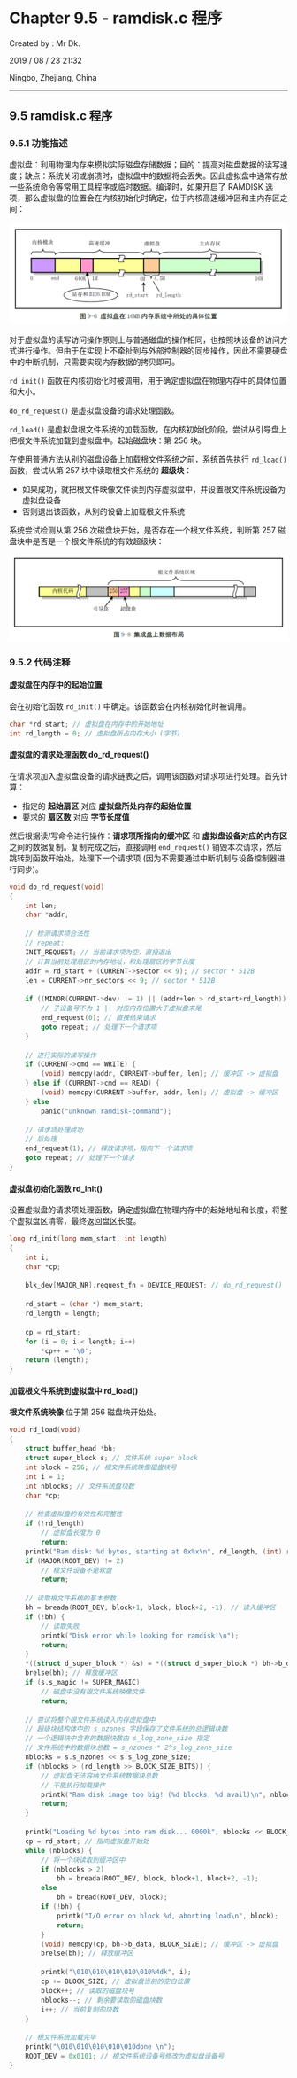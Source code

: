 # Chapter 9.5 - ramdisk.c 程序

Created by : Mr Dk.

2019 / 08 / 23 21:32

Ningbo, Zhejiang, China

---

## 9.5 ramdisk.c 程序

### 9.5.1 功能描述

虚拟盘：利用物理内存来模拟实际磁盘存储数据；目的：提高对磁盘数据的读写速度；缺点：系统关闭或崩溃时，虚拟盘中的数据将会丢失。因此虚拟盘中通常存放一些系统命令等常用工具程序或临时数据。编译时，如果开启了 RAMDISK 选项，那么虚拟盘的位置会在内核初始化时确定，位于内核高速缓冲区和主内存区之间：

![9-6](../img/9-6.png)

对于虚拟盘的读写访问操作原则上与普通磁盘的操作相同，也按照块设备的访问方式进行操作。但由于在实现上不牵扯到与外部控制器的同步操作，因此不需要硬盘中的中断机制，只需要实现内存数据的拷贝即可。

`rd_init()` 函数在内核初始化时被调用，用于确定虚拟盘在物理内存中的具体位置和大小。

`do_rd_request()` 是虚拟盘设备的请求处理函数。

`rd_load()` 是虚拟盘根文件系统的加载函数，在内核初始化阶段，尝试从引导盘上把根文件系统加载到虚拟盘中。起始磁盘块：第 256 块。

在使用普通方法从别的磁盘设备上加载根文件系统之前，系统首先执行 `rd_load()` 函数，尝试从第 257 块中读取根文件系统的 **超级块**：

- 如果成功，就把根文件映像文件读到内存虚拟盘中，并设置根文件系统设备为虚拟盘设备
- 否则退出该函数，从别的设备上加载根文件系统

系统尝试检测从第 256 次磁盘块开始，是否存在一个根文件系统，判断第 257 磁盘块中是否是一个根文件系统的有效超级块：

![9-8](../img/9-8.png)

### 9.5.2 代码注释

#### 虚拟盘在内存中的起始位置

会在初始化函数 `rd_init()` 中确定。该函数会在内核初始化时被调用。

```c
char *rd_start; // 虚拟盘在内存中的开始地址
int rd_length = 0; // 虚拟盘所占内存大小 (字节)
```

#### 虚拟盘的请求处理函数 do_rd_request()

在请求项加入虚拟盘设备的请求链表之后，调用该函数对请求项进行处理。首先计算：

* 指定的 **起始扇区** 对应 **虚拟盘所处内存的起始位置**
* 要求的 **扇区数** 对应 **字节长度值**

然后根据读/写命令进行操作：**请求项所指向的缓冲区** 和 **虚拟盘设备对应的内存区** 之间的数据复制。复制完成之后，直接调用 `end_request()` 销毁本次请求，然后跳转到函数开始处，处理下一个请求项 (因为不需要通过中断机制与设备控制器进行同步)。

```c
void do_rd_request(void)
{
    int len;
    char *addr;
    
    // 检测请求项合法性
    // repeat:
    INIT_REQUEST; // 当前请求项为空，直接退出
    // 计算当前处理扇区的内存地址，和处理扇区的字节长度
    addr = rd_start + (CURRENT->sector << 9); // sector * 512B
    len = CURRENT->nr_sectors << 9; // sector * 512B
    
    if ((MINOR(CURRENT->dev) != 1) || (addr+len > rd_start+rd_length)) {
        // 子设备号不为 1 || 对应内存位置大于虚拟盘末尾
        end_request(0); // 直接结束请求
        goto repeat; // 处理下一个请求项
    }
    
    // 进行实际的读写操作
    if (CURRENT->cmd == WRITE) {
        (void) memcpy(addr, CURRENT->buffer, len); // 缓冲区 -> 虚拟盘
    } else if (CURRENT->cmd == READ) {
        (void) memcpy(CURRENT->buffer, addr, len); // 虚拟盘 -> 缓冲区
    } else
        panic("unknown ramdisk-command");
    
    // 请求项处理成功
    // 后处理
    end_request(1); // 释放请求项，指向下一个请求项
    goto repeat; // 处理下一个请求
}
```

#### 虚拟盘初始化函数 rd_init()

设置虚拟盘的请求项处理函数，确定虚拟盘在物理内存中的起始地址和长度，将整个虚拟盘区清零，最终返回盘区长度。

```c
long rd_init(long mem_start, int length)
{
    int i;
    char *cp;
    
    blk_dev[MAJOR_NR].request_fn = DEVICE_REQUEST; // do_rd_request()
    
    rd_start = (char *) mem_start;
    rd_length = length;
    
    cp = rd_start;
    for (i = 0; i < length; i++)
        *cp++ = '\0';
    return (length);
}
```

#### 加载根文件系统到虚拟盘中 rd_load()

**根文件系统映像** 位于第 256 磁盘块开始处。

```c
void rd_load(void)
{
    struct buffer_head *bh;
    struct super_block s; // 文件系统 super block
    int block = 256; // 根文件系统映像磁盘块号
    int i = 1;
    int nblocks; // 文件系统盘块数
    char *cp;
    
    // 检查虚拟盘的有效性和完整性
    if (!rd_length)
        // 虚拟盘长度为 0
        return;
    printk("Ram disk: %d bytes, starting at 0x%x\n", rd_length, (int) rd_start);
    if (MAJOR(ROOT_DEV) != 2)
        // 根文件设备不是软盘
        return;
    
    // 读取根文件系统的基本参数
    bh = breada(ROOT_DEV, block+1, block, block+2, -1); // 读入缓冲区
    if (!bh) {
        // 读取失败
        printk("Disk error while looking for ramdisk!\n");
        return;
    }
    *((struct d_super_block *) &s) = *((struct d_super_block *) bh->b_data); // 从缓冲区中拷贝文件系统超级块
    brelse(bh); // 释放缓冲区
    if (s.s_magic != SUPER_MAGIC)
        // 磁盘中没有根文件系统映像文件
        return;
    
    // 尝试将整个根文件系统读入内存虚拟盘中
    // 超级块结构体中的 s_nzones 字段保存了文件系统的总逻辑块数
    // 一个逻辑块中含有的数据块数由 s_log_zone_size 指定
    // 文件系统中的数据块总数 = s_nzones * 2^s_log_zone_size
    nblocks = s.s_nzones << s.s_log_zone_size;
    if (nblocks > (rd_length >> BLOCK_SIZE_BITS)) {
        // 虚拟盘无法容纳文件系统数据块总数
        // 不能执行加载操作
        printk("Ram disk image too big! (%d blocks, %d avail)\n", nblocks, rd_length >> BLOCK_SIZE_BITS);
        return;
    }
    
    printk("Loading %d bytes into ram disk... 0000k", nblocks << BLOCK_SIZE_BITS);
    cp = rd_start; // 指向虚拟盘开始处
    while (nblocks) {
        // 将一个块读取到缓冲区中
        if (nblocks > 2)
            bh = breada(ROOT_DEV, block, block+1, block+2, -1);
        else
            bh = bread(ROOT_DEV, block);
        if (!bh) {
            printk("I/O error on block %d, aborting load\n", block);
            return;
        }
        (void) memcpy(cp, bh->b_data, BLOCK_SIZE); // 缓冲区 -> 虚拟盘
        brelse(bh); // 释放缓冲区
        
        printk("\010\010\010\010\010%4dk", i);
        cp += BLOCK_SIZE; // 虚拟盘当前的空白位置
        block++; // 读取的磁盘块号
        nblocks--; // 剩余要读取的磁盘块数
        i++; // 当前复制的块数
    }
    
    // 根文件系统加载完毕
    printk("\010\010\010\010\010done \n");
    ROOT_DEV = 0x0101; // 根文件系统设备号修改为虚拟盘设备号
}
```

